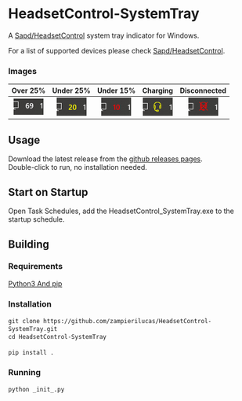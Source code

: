HeadsetControl-SystemTray
=====
A [Sapd/HeadsetControl](https://github.com/Sapd/HeadsetControl) system tray indicator for Windows.

For a list of supported devices please check [Sapd/HeadsetControl](https://github.com/Sapd/HeadsetControl).  

### Images
Over 25%                   |  Under 25%                |  Under     15%             | Charging                 | Disconnected
:-------------------------:|:-------------------------:|:-------------------------:|:-------------------------:|:-------------------------:
![On Battery white](images/headset-battery-white-indicator.png)  |  ![On Battery yellow](images/headset-battery-yellow-indicator.png) | ![On Battery red](images/headset-battery-red-indicator.png) | ![Charging](images/headset-charge-indicator.png) | ![Disconnected](images/headset-disconnected-indicator.png)

## Usage
Download the latest release from the [github releases pages](https://github.com/zampierilucas/HeadsetControl-SystemTray/releases).  
Double-click to run, no installation needed.

## Start on Startup
Open Task Schedules, add the HeadsetControl_SystemTray.exe to the startup schedule.

## Building
### Requirements
[Python3 And pip](https://www.python.org/downloads/)

### Installation
```
git clone https://github.com/zampierilucas/HeadsetControl-SystemTray.git
cd HeadsetControl-SystemTray

pip install .
```

### Running
```
python _init_.py
```
